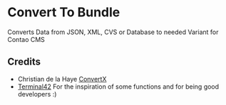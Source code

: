 # Convert To Bundle
Converts Data from JSON, XML, CVS or Database to needed Variant for Contao CMS

## Credits
- Christian de la Haye [ConvertX](https://github.com/delahaye/convertx)
- [Terminal42](https://github.com/terminal42) For the inspiration of some functions and for being good developers :)

